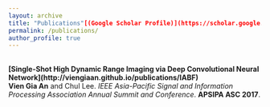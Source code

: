 ```yaml
---
layout: archive
title: "Publications"[(Google Scholar Profile)](https://scholar.google.com/citations?hl=en&user=f_uYnPsAAAAJ)"
permalink: /publications/
author_profile: true
---
```

<br>
<b>[Single-Shot High Dynamic Range Imaging via Deep Convolutional Neural Network](http://viengiaan.github.io/publications/IABF)</b> <br> 
<b>Vien Gia An</b> and Chul Lee.
<i>IEEE Asia-Pacific Signal and Information Processing Association Annual Summit and Conference</i>. <b>APSIPA ASC 2017</b>.
